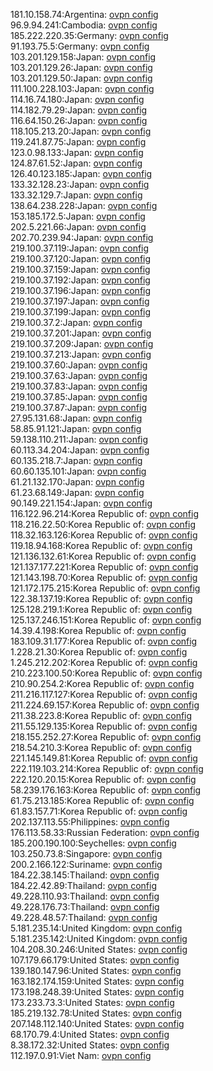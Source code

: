 181.10.158.74:Argentina: [ovpn config](vpn/181_10_158_74.ovpn)  
96.9.94.241:Cambodia: [ovpn config](vpn/96_9_94_241.ovpn)  
185.222.220.35:Germany: [ovpn config](vpn/185_222_220_35.ovpn)  
91.193.75.5:Germany: [ovpn config](vpn/91_193_75_5.ovpn)  
103.201.129.158:Japan: [ovpn config](vpn/103_201_129_158.ovpn)  
103.201.129.26:Japan: [ovpn config](vpn/103_201_129_26.ovpn)  
103.201.129.50:Japan: [ovpn config](vpn/103_201_129_50.ovpn)  
111.100.228.103:Japan: [ovpn config](vpn/111_100_228_103.ovpn)  
114.16.74.180:Japan: [ovpn config](vpn/114_16_74_180.ovpn)  
114.182.79.29:Japan: [ovpn config](vpn/114_182_79_29.ovpn)  
116.64.150.26:Japan: [ovpn config](vpn/116_64_150_26.ovpn)  
118.105.213.20:Japan: [ovpn config](vpn/118_105_213_20.ovpn)  
119.241.87.75:Japan: [ovpn config](vpn/119_241_87_75.ovpn)  
123.0.98.133:Japan: [ovpn config](vpn/123_0_98_133.ovpn)  
124.87.61.52:Japan: [ovpn config](vpn/124_87_61_52.ovpn)  
126.40.123.185:Japan: [ovpn config](vpn/126_40_123_185.ovpn)  
133.32.128.23:Japan: [ovpn config](vpn/133_32_128_23.ovpn)  
133.32.129.7:Japan: [ovpn config](vpn/133_32_129_7.ovpn)  
138.64.238.228:Japan: [ovpn config](vpn/138_64_238_228.ovpn)  
153.185.172.5:Japan: [ovpn config](vpn/153_185_172_5.ovpn)  
202.5.221.66:Japan: [ovpn config](vpn/202_5_221_66.ovpn)  
202.70.239.94:Japan: [ovpn config](vpn/202_70_239_94.ovpn)  
219.100.37.119:Japan: [ovpn config](vpn/219_100_37_119.ovpn)  
219.100.37.120:Japan: [ovpn config](vpn/219_100_37_120.ovpn)  
219.100.37.159:Japan: [ovpn config](vpn/219_100_37_159.ovpn)  
219.100.37.192:Japan: [ovpn config](vpn/219_100_37_192.ovpn)  
219.100.37.196:Japan: [ovpn config](vpn/219_100_37_196.ovpn)  
219.100.37.197:Japan: [ovpn config](vpn/219_100_37_197.ovpn)  
219.100.37.199:Japan: [ovpn config](vpn/219_100_37_199.ovpn)  
219.100.37.2:Japan: [ovpn config](vpn/219_100_37_2.ovpn)  
219.100.37.201:Japan: [ovpn config](vpn/219_100_37_201.ovpn)  
219.100.37.209:Japan: [ovpn config](vpn/219_100_37_209.ovpn)  
219.100.37.213:Japan: [ovpn config](vpn/219_100_37_213.ovpn)  
219.100.37.60:Japan: [ovpn config](vpn/219_100_37_60.ovpn)  
219.100.37.63:Japan: [ovpn config](vpn/219_100_37_63.ovpn)  
219.100.37.83:Japan: [ovpn config](vpn/219_100_37_83.ovpn)  
219.100.37.85:Japan: [ovpn config](vpn/219_100_37_85.ovpn)  
219.100.37.87:Japan: [ovpn config](vpn/219_100_37_87.ovpn)  
27.95.131.68:Japan: [ovpn config](vpn/27_95_131_68.ovpn)  
58.85.91.121:Japan: [ovpn config](vpn/58_85_91_121.ovpn)  
59.138.110.211:Japan: [ovpn config](vpn/59_138_110_211.ovpn)  
60.113.34.204:Japan: [ovpn config](vpn/60_113_34_204.ovpn)  
60.135.218.7:Japan: [ovpn config](vpn/60_135_218_7.ovpn)  
60.60.135.101:Japan: [ovpn config](vpn/60_60_135_101.ovpn)  
61.21.132.170:Japan: [ovpn config](vpn/61_21_132_170.ovpn)  
61.23.68.149:Japan: [ovpn config](vpn/61_23_68_149.ovpn)  
90.149.221.154:Japan: [ovpn config](vpn/90_149_221_154.ovpn)  
116.122.96.214:Korea Republic of: [ovpn config](vpn/116_122_96_214.ovpn)  
118.216.22.50:Korea Republic of: [ovpn config](vpn/118_216_22_50.ovpn)  
118.32.163.126:Korea Republic of: [ovpn config](vpn/118_32_163_126.ovpn)  
119.18.94.168:Korea Republic of: [ovpn config](vpn/119_18_94_168.ovpn)  
121.136.132.61:Korea Republic of: [ovpn config](vpn/121_136_132_61.ovpn)  
121.137.177.221:Korea Republic of: [ovpn config](vpn/121_137_177_221.ovpn)  
121.143.198.70:Korea Republic of: [ovpn config](vpn/121_143_198_70.ovpn)  
121.172.175.215:Korea Republic of: [ovpn config](vpn/121_172_175_215.ovpn)  
122.38.137.19:Korea Republic of: [ovpn config](vpn/122_38_137_19.ovpn)  
125.128.219.1:Korea Republic of: [ovpn config](vpn/125_128_219_1.ovpn)  
125.137.246.151:Korea Republic of: [ovpn config](vpn/125_137_246_151.ovpn)  
14.39.4.198:Korea Republic of: [ovpn config](vpn/14_39_4_198.ovpn)  
183.109.31.177:Korea Republic of: [ovpn config](vpn/183_109_31_177.ovpn)  
1.228.21.30:Korea Republic of: [ovpn config](vpn/1_228_21_30.ovpn)  
1.245.212.202:Korea Republic of: [ovpn config](vpn/1_245_212_202.ovpn)  
210.223.100.50:Korea Republic of: [ovpn config](vpn/210_223_100_50.ovpn)  
210.90.254.2:Korea Republic of: [ovpn config](vpn/210_90_254_2.ovpn)  
211.216.117.127:Korea Republic of: [ovpn config](vpn/211_216_117_127.ovpn)  
211.224.69.157:Korea Republic of: [ovpn config](vpn/211_224_69_157.ovpn)  
211.38.223.8:Korea Republic of: [ovpn config](vpn/211_38_223_8.ovpn)  
211.55.129.135:Korea Republic of: [ovpn config](vpn/211_55_129_135.ovpn)  
218.155.252.27:Korea Republic of: [ovpn config](vpn/218_155_252_27.ovpn)  
218.54.210.3:Korea Republic of: [ovpn config](vpn/218_54_210_3.ovpn)  
221.145.149.81:Korea Republic of: [ovpn config](vpn/221_145_149_81.ovpn)  
222.119.103.214:Korea Republic of: [ovpn config](vpn/222_119_103_214.ovpn)  
222.120.20.15:Korea Republic of: [ovpn config](vpn/222_120_20_15.ovpn)  
58.239.176.163:Korea Republic of: [ovpn config](vpn/58_239_176_163.ovpn)  
61.75.213.185:Korea Republic of: [ovpn config](vpn/61_75_213_185.ovpn)  
61.83.157.71:Korea Republic of: [ovpn config](vpn/61_83_157_71.ovpn)  
202.137.113.55:Philippines: [ovpn config](vpn/202_137_113_55.ovpn)  
176.113.58.33:Russian Federation: [ovpn config](vpn/176_113_58_33.ovpn)  
185.200.190.100:Seychelles: [ovpn config](vpn/185_200_190_100.ovpn)  
103.250.73.8:Singapore: [ovpn config](vpn/103_250_73_8.ovpn)  
200.2.166.122:Suriname: [ovpn config](vpn/200_2_166_122.ovpn)  
184.22.38.145:Thailand: [ovpn config](vpn/184_22_38_145.ovpn)  
184.22.42.89:Thailand: [ovpn config](vpn/184_22_42_89.ovpn)  
49.228.110.93:Thailand: [ovpn config](vpn/49_228_110_93.ovpn)  
49.228.176.73:Thailand: [ovpn config](vpn/49_228_176_73.ovpn)  
49.228.48.57:Thailand: [ovpn config](vpn/49_228_48_57.ovpn)  
5.181.235.14:United Kingdom: [ovpn config](vpn/5_181_235_14.ovpn)  
5.181.235.142:United Kingdom: [ovpn config](vpn/5_181_235_142.ovpn)  
104.208.30.246:United States: [ovpn config](vpn/104_208_30_246.ovpn)  
107.179.66.179:United States: [ovpn config](vpn/107_179_66_179.ovpn)  
139.180.147.96:United States: [ovpn config](vpn/139_180_147_96.ovpn)  
163.182.174.159:United States: [ovpn config](vpn/163_182_174_159.ovpn)  
173.198.248.39:United States: [ovpn config](vpn/173_198_248_39.ovpn)  
173.233.73.3:United States: [ovpn config](vpn/173_233_73_3.ovpn)  
185.219.132.78:United States: [ovpn config](vpn/185_219_132_78.ovpn)  
207.148.112.140:United States: [ovpn config](vpn/207_148_112_140.ovpn)  
68.170.79.4:United States: [ovpn config](vpn/68_170_79_4.ovpn)  
8.38.172.32:United States: [ovpn config](vpn/8_38_172_32.ovpn)  
112.197.0.91:Viet Nam: [ovpn config](vpn/112_197_0_91.ovpn)  
